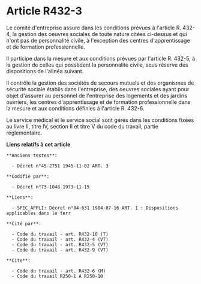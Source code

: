 # Article R432-3

Le comité d'entreprise assure dans les conditions prévues à l'article R. 432-4, la gestion des oeuvres sociales de toute
nature citées ci-dessus et qui n'ont pas de personnalité civile, à l'exception des centres d'apprentissage et de formation
professionnelle.

Il participe dans la mesure et aux conditions prévues par l'article R. 432-5, à la gestion de celles qui possèdent la
personnalité civile, sous réserve des dispositions de l'alinéa suivant.

Il contrôle la gestion des sociétés de secours mutuels et des organismes de sécurité sociale établis dans l'entreprise, des
oeuvres sociales ayant pour objet d'assurer au personnel de l'entreprise des logements et des jardins ouvriers, les centres
d'apprentissage et de formation professionnelle dans la mesure et aux conditions définies à l'article R. 432-6.

Le service médical et le service social sont gérés dans les conditions fixées au livre II, titre IV, section II et titre V du
code du travail, partie réglementaire.

**Liens relatifs à cet article**

	**Anciens textes**:

	  - Décret n°45-2751 1945-11-02 ART. 3

	**Codifié par**:

	  - Décret n°73-1048 1973-11-15

	**Liens**:

	  - SPEC_APPLI: Décret n°84-631 1984-07-16 ART. 1 : Dispositions applicables dans le terr

	**Cité par**:

	  - Code du travail - art. R432-10 (T)
	  - Code du travail - art. R432-4 (VT)
	  - Code du travail - art. R432-5 (VT)
	  - Code du travail - art. R432-9 (VT)

	**Cite**:

	  - Code du travail - art. R432-6 (M)
	  - Code du travail R250-1 A R250-10
